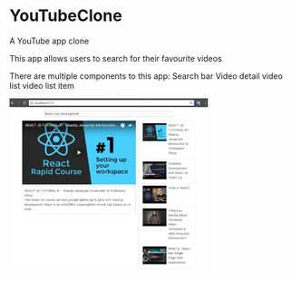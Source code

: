 # YouTubeClone
A YouTube app clone

This app allows users to search for their favourite videos

There are multiple components to this app:
Search bar
Video detail 
video list
video list item

<img src="./screenshot.png" width="350"/>